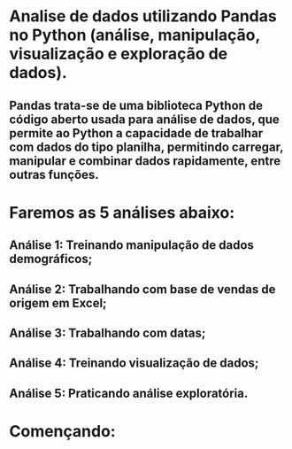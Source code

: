 # Analise de dados utilizando Pandas no Python (análise, manipulação, visualização e exploração de dados).

## Pandas trata-se de uma biblioteca Python de código aberto usada para análise de dados, que permite ao Python a capacidade de trabalhar com dados do tipo planilha, permitindo carregar, manipular e combinar dados rapidamente, entre outras funções.

# Faremos as 5 análises abaixo:

## Análise 1: Treinando manipulação de dados demográficos;
## Análise 2: Trabalhando com base de vendas de origem em Excel;
## Análise 3: Trabalhando com datas; 
## Análise 4: Treinando visualização de dados; 
## Análise 5: Praticando análise exploratória. 


# Començando:




